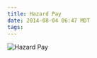 ```yaml
---
title: Hazard Pay
date: 2014-08-04 06:47 MDT
tags:
---
```

<img src="/images/hazard-pay_manvsmagic.png" alt="Hazard Pay" />

